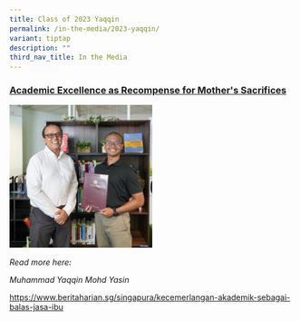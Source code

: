 ```yaml
---
title: Class of 2023 Yaqqin
permalink: /in-the-media/2023-yaqqin/
variant: tiptap
description: ""
third_nav_title: In the Media
---
```

<h3><strong><u>Academic Excellence as Recompense for Mother's Sacrifices</u></strong></h3>
<div class="isomer-image-wrapper">
<img style="width: 50%;" height="auto" width="100%" alt="" src="/images/DSC07969.jpg">
</div>
<p><em>Read more here: </em>
</p>
<p></p>
<p><em>Muhammad Yaqqin Mohd Yasin</em>
</p>
<p><a href="https://www.beritaharian.sg/singapura/kecemerlangan-akademik-sebagai-balas-jasa-ibu" rel="noopener noreferrer nofollow" target="_blank">https://www.beritaharian.sg/singapura/kecemerlangan-akademik-sebagai-balas-jasa-ibu</a>
</p>
<p></p>